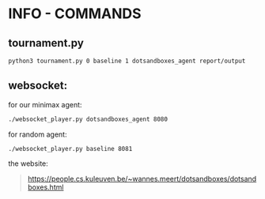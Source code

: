 # INFO - COMMANDS

## tournament.py

```bash
python3 tournament.py 0 baseline 1 dotsandboxes_agent report/output
```

## websocket:

for our minimax agent:

```bash
./websocket_player.py dotsandboxes_agent 8080
```

for random agent:

```bash
./websocket_player.py baseline 8081
```

the website:

> https://people.cs.kuleuven.be/~wannes.meert/dotsandboxes/dotsandboxes.html

